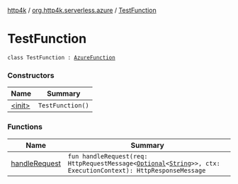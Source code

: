 [http4k](../../index.md) / [org.http4k.serverless.azure](../index.md) / [TestFunction](./index.md)

# TestFunction

`class TestFunction : `[`AzureFunction`](../../org.http4k.serverless/-azure-function/index.md)

### Constructors

| Name | Summary |
|---|---|
| [&lt;init&gt;](-init-.md) | `TestFunction()` |

### Functions

| Name | Summary |
|---|---|
| [handleRequest](handle-request.md) | `fun handleRequest(req: HttpRequestMessage<`[`Optional`](https://docs.oracle.com/javase/9/docs/api/java/util/Optional.html)`<`[`String`](https://kotlinlang.org/api/latest/jvm/stdlib/kotlin/-string/index.html)`>>, ctx: ExecutionContext): HttpResponseMessage` |
